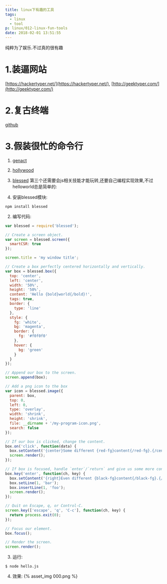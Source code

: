 ```yaml
---
title: linux下有趣的工具
tags:
  - linux
  - tool
p: linux/012-linux-fun-tools
date: 2018-02-01 13:51:55
---
```

纯粹为了娱乐.不过真的很有趣

# 1.装逼网站
[https://hackertyper.net/](https://hackertyper.net/),
[http://geektyper.com/](http://geektyper.com/)

# 2.复古终端
[github](https://github.com/Swordfish90/cool-retro-term)

# 3.假装很忙的命令行
1. [genact](https://github.com/svenstaro/genact)
2. [hollywood](https://github.com/dustinkirkland/hollywood)
3. [blessed](https://github.com/yaronn/blessed-contrib)
第三个还需要会js相关技能才能玩转,还要自己编程实现效果,不过helloworld总是简单的:

1. 安装blessed模块:
```shell
npm install blessed
```
2. 编写代码:
```javascript
var blessed = require('blessed');

// Create a screen object.
var screen = blessed.screen({
  smartCSR: true
});

screen.title = 'my window title';

// Create a box perfectly centered horizontally and vertically.
var box = blessed.box({
  top: 'center',
  left: 'center',
  width: '50%',
  height: '50%',
  content: 'Hello {bold}world{/bold}!',
  tags: true,
  border: {
    type: 'line'
  },
  style: {
    fg: 'white',
    bg: 'magenta',
    border: {
      fg: '#f0f0f0'
    },
    hover: {
      bg: 'green'
    }
  }
});

// Append our box to the screen.
screen.append(box);

// Add a png icon to the box
var icon = blessed.image({
  parent: box,
  top: 0,
  left: 0,
  type: 'overlay',
  width: 'shrink',
  height: 'shrink',
  file: __dirname + '/my-program-icon.png',
  search: false
});

// If our box is clicked, change the content.
box.on('click', function(data) {
  box.setContent('{center}Some different {red-fg}content{/red-fg}.{/center}');
  screen.render();
});

// If box is focused, handle `enter`/`return` and give us some more content.
box.key('enter', function(ch, key) {
  box.setContent('{right}Even different {black-fg}content{/black-fg}.{/right}\n');
  box.setLine(1, 'bar');
  box.insertLine(1, 'foo');
  screen.render();
});

// Quit on Escape, q, or Control-C.
screen.key(['escape', 'q', 'C-c'], function(ch, key) {
  return process.exit(0);
});

// Focus our element.
box.focus();

// Render the screen.
screen.render();
```
3. 运行:
```shell
$ node hello.js
```
4. 效果:
{% asset_img 000.png %}

